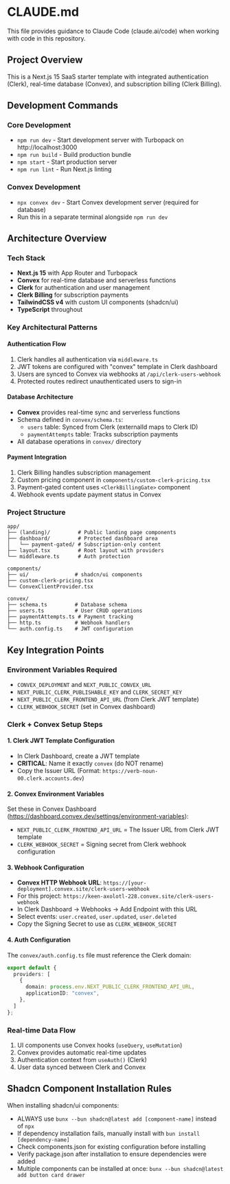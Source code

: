 # CLAUDE.md

This file provides guidance to Claude Code (claude.ai/code) when working with code in this repository.

## Project Overview
This is a Next.js 15 SaaS starter template with integrated authentication (Clerk), real-time database (Convex), and subscription billing (Clerk Billing).

## Development Commands

### Core Development
- `npm run dev` - Start development server with Turbopack on http://localhost:3000
- `npm run build` - Build production bundle
- `npm start` - Start production server
- `npm run lint` - Run Next.js linting

### Convex Development
- `npx convex dev` - Start Convex development server (required for database)
- Run this in a separate terminal alongside `npm run dev`

## Architecture Overview

### Tech Stack
- **Next.js 15** with App Router and Turbopack
- **Convex** for real-time database and serverless functions
- **Clerk** for authentication and user management
- **Clerk Billing** for subscription payments
- **TailwindCSS v4** with custom UI components (shadcn/ui)
- **TypeScript** throughout

### Key Architectural Patterns

#### Authentication Flow
1. Clerk handles all authentication via `middleware.ts`
2. JWT tokens are configured with "convex" template in Clerk dashboard
3. Users are synced to Convex via webhooks at `/api/clerk-users-webhook`
4. Protected routes redirect unauthenticated users to sign-in

#### Database Architecture
- **Convex** provides real-time sync and serverless functions
- Schema defined in `convex/schema.ts`:
  - `users` table: Synced from Clerk (externalId maps to Clerk ID)
  - `paymentAttempts` table: Tracks subscription payments
- All database operations in `convex/` directory

#### Payment Integration
1. Clerk Billing handles subscription management
2. Custom pricing component in `components/custom-clerk-pricing.tsx`
3. Payment-gated content uses `<ClerkBillingGate>` component
4. Webhook events update payment status in Convex

### Project Structure
```
app/
├── (landing)/         # Public landing page components
├── dashboard/         # Protected dashboard area
│   └── payment-gated/ # Subscription-only content
├── layout.tsx         # Root layout with providers
└── middleware.ts      # Auth protection

components/
├── ui/               # shadcn/ui components
├── custom-clerk-pricing.tsx
└── ConvexClientProvider.tsx

convex/
├── schema.ts         # Database schema
├── users.ts          # User CRUD operations
├── paymentAttempts.ts # Payment tracking
├── http.ts           # Webhook handlers
└── auth.config.ts    # JWT configuration
```

## Key Integration Points

### Environment Variables Required
- `CONVEX_DEPLOYMENT` and `NEXT_PUBLIC_CONVEX_URL`
- `NEXT_PUBLIC_CLERK_PUBLISHABLE_KEY` and `CLERK_SECRET_KEY`
- `NEXT_PUBLIC_CLERK_FRONTEND_API_URL` (from Clerk JWT template)
- `CLERK_WEBHOOK_SECRET` (set in Convex dashboard)

### Clerk + Convex Setup Steps

#### 1. Clerk JWT Template Configuration
- In Clerk Dashboard, create a JWT template
- **CRITICAL**: Name it exactly `convex` (do NOT rename)
- Copy the Issuer URL (Format: `https://verb-noun-00.clerk.accounts.dev`)

#### 2. Convex Environment Variables
Set these in Convex Dashboard (https://dashboard.convex.dev/settings/environment-variables):
- `NEXT_PUBLIC_CLERK_FRONTEND_API_URL` = The Issuer URL from Clerk JWT template
- `CLERK_WEBHOOK_SECRET` = Signing secret from Clerk webhook configuration

#### 3. Webhook Configuration
- **Convex HTTP Webhook URL**: `https://[your-deployment].convex.site/clerk-users-webhook`
- For this project: `https://keen-axolotl-228.convex.site/clerk-users-webhook`
- In Clerk Dashboard → Webhooks → Add Endpoint with this URL
- Select events: `user.created`, `user.updated`, `user.deleted`
- Copy the Signing Secret to use as `CLERK_WEBHOOK_SECRET`

#### 4. Auth Configuration
The `convex/auth.config.ts` file must reference the Clerk domain:
```typescript
export default {
  providers: [
    {
      domain: process.env.NEXT_PUBLIC_CLERK_FRONTEND_API_URL,
      applicationID: "convex",
    },
  ]
};
```

### Real-time Data Flow
1. UI components use Convex hooks (`useQuery`, `useMutation`)
2. Convex provides automatic real-time updates
3. Authentication context from `useAuth()` (Clerk)
4. User data synced between Clerk and Convex

## Shadcn Component Installation Rules
When installing shadcn/ui components:
- ALWAYS use `bunx --bun shadcn@latest add [component-name]` instead of `npx`
- If dependency installation fails, manually install with `bun install [dependency-name]`
- Check components.json for existing configuration before installing
- Verify package.json after installation to ensure dependencies were added
- Multiple components can be installed at once: `bunx --bun shadcn@latest add button card drawer`
